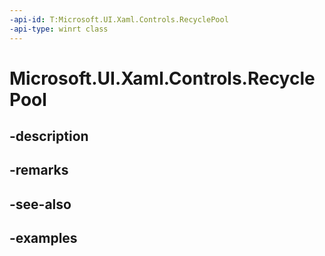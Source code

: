 ```yaml
---
-api-id: T:Microsoft.UI.Xaml.Controls.RecyclePool
-api-type: winrt class
---
```


<!-- Class syntax.
public class RecyclePool 
-->

# Microsoft.UI.Xaml.Controls.RecyclePool

## -description

## -remarks

## -see-also

## -examples

